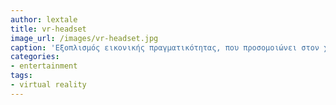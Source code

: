 ```yaml
---
author: lextale	
title: vr-headset
image_url: /images/vr-headset.jpg
caption: 'Εξοπλισμός εικονικής πραγματικότητας, που προσομοιώνει στον χρήστη ένα πραγματικό ή φανταστικό περιβάλλον.'
categories:  
- entertainment
tags: 
- virtual reality
---
```

